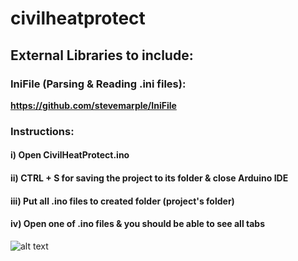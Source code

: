 # civilheatprotect

## External Libraries to include:

### IniFile (Parsing & Reading .ini files):
**https://github.com/stevemarple/IniFile**

### Instructions:
#### i) Open CivilHeatProtect.ino
#### ii) CTRL + S for saving the project to its folder & close Arduino IDE
#### iii) Put all .ino files to created folder (project's folder)
#### iv) Open one of .ino files & you should be able to see all tabs

![alt text](https://imgur.com/DJxwNIo)
